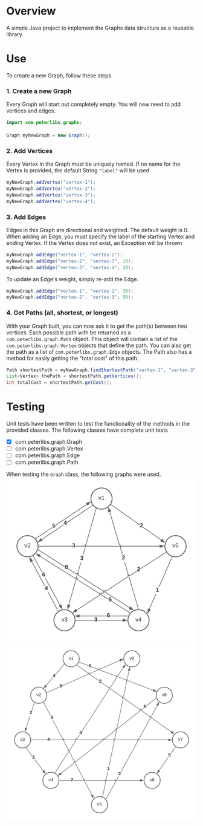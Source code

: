 # Overview
 A simple Java project to implement the Graphs data structure as a reusable library.

# Use
To create a new Graph, follow these steps

### 1. Create a new Graph
Every Graph will start out completely empty. You will new need to add vertices and edges.
```java
import com.peterlibs.graphs;

Graph myNewGraph = new Graph();
```

### 2. Add Vertices
Every Vertex in the Graph must be uniquely named. If no name for the Vertex is provided, the default String `"label"` will be used
```java
myNewGraph.addVertex("vertex-1");
myNewGraph.addVertex("vertex-2");
myNewGraph.addVertex("vertex-3");
myNewGraph.addVertex("vertex-4");
```

### 3. Add Edges
Edges in this Graph are directional and weighted. The default weight is 0.
When adding an Edge, you must specify the label of the starting Vertex and ending Vertex. If the Vertex does not exist, an Exception will be thrown
```java
myNewGraph.addEdge("vertex-1", "vertex-2");
myNewGraph.addEdge("vertex-2", "vertex-3", 10);
myNewGraph.addEdge("vertex-3", "vertex-4", 20);
```
To update an Edge's weight, simply re-add the Edge.
```java
myNewGraph.addEdge("vertex-1", "vertex-2", 30);
myNewGraph.addEdge("vertex-2", "vertex-3", 50);
```

### 4. Get Paths (all, shortest, or longest)
With your Graph built, you can now ask it to get the path(s) between two vertices.
Each possible path with be returned as a `com.peterlibs.graph.Path` object.
This object will contain a list of the `com.peterlibs.graph.Vertex` objects that define the path. You can also get the path as a list of `com.peterlibs.graph.Edge` objects. The Path also has a method for easily getting the "total cost" of this path.
```java
Path shortestPath = myNewGraph.findShortestPath("vertex-1", "vertex-3");
List<Vertex> thePath = shortestPath.getVertices();
int totalCost = shortestPath.getCost();
```

# Testing
Unit tests have been written to test the functionality of the methods in the provided classes. The following classes have complete unit tests
 - [x] com.peterlibs.graph.Graph
 - [ ] com.peterlibs.graph.Vertex
 - [ ] com.peterlibs.graph.Edge
 - [ ] com.peterlibs.graph.Path

When testing the `Graph` class, the following graphs were used.
![Dense Graph](https://github.com/pwalker91/Homework-GraphsLibrary/blob/main/src/test/resources/PathsTests-DenseGraph-Diagram.png?raw=true)
![Sparse Graph](https://github.com/pwalker91/Homework-GraphsLibrary/blob/main/src/test/resources/PathsTests-SparseGraph-Diagram.png?raw=true)
